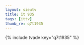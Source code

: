 ```yaml
--- 
layout: sieutv
title: it 935
tags: [ittv]
thumb_re: q7t1935
---
```

{% include tvadv key="q7t1935" %} 
